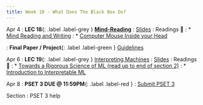 ```yaml
---
title: Week 10 - What Does The Black Box Do?
---
```


Apr 4
: **LEC 18**{: .label .label-grey } **[Mind-Reading](https://harvard.hosted.panopto.com/Panopto/Pages/Viewer.aspx?id=09dc93be-dab7-40ec-9785-ae2b01612538)** 
  : [Slides](https://canvas.harvard.edu/files/14678743/download?download_frd=1)
: Readings 📖
: * [Mind Reading and Writing](https://canvas.harvard.edu/files/14672393/download?download_frd=1)
: * [Computer Mouse Inside your Head](https://canvas.harvard.edu/files/14672423/download?download_frd=1)

: **Final Paper / Project**{: .label .label-green } [Guidelines](https://canvas.harvard.edu/files/14669161/download?download_frd=1)

Apr 6
: **LEC 19**{: .label .label-grey } [Interpreting Machines](#)
  : [Slides](#)
: Readings 📖
: * [Towards a Rigorous Science of ML (read up to end of section 2)](https://canvas.harvard.edu/files/14672412/download?download_frd=1)
: * [Introduction to Interpretable ML](https://petuum.medium.com/introduction-to-interpretable-machine-learning-3a62870f2f37)

Apr 8
: **PSET 3 DUE @ 11:59PM**{: .label .label-red } 
    : [Submit PSET 3](https://canvas.harvard.edu/courses/97916/assignments/532856)

Section
: PSET 3 help
